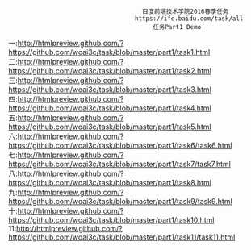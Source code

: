                                          百度前端技术学院2016春季任务
                                       https://ife.baidu.com/task/all
                                            任务Part1 Demo
一:http://htmlpreview.github.com/?https://github.com/woai3c/task/blob/master/part1/task1.html 
二:http://htmlpreview.github.com/?https://github.com/woai3c/task/blob/master/part1/task2.html
三:http://htmlpreview.github.com/?https://github.com/woai3c/task/blob/master/part1/task3.html
四:http://htmlpreview.github.com/?https://github.com/woai3c/task/blob/master/part1/task4.html
五:http://htmlpreview.github.com/?https://github.com/woai3c/task/blob/master/part1/task5.html
六:http://htmlpreview.github.com/?https://github.com/woai3c/task/blob/master/part1/task6/task6.html
七:http://htmlpreview.github.com/?https://github.com/woai3c/task/blob/master/part1/task7/task7.html
八:http://htmlpreview.github.com/?https://github.com/woai3c/task/blob/master/part1/task8.html
九:http://htmlpreview.github.com/?https://github.com/woai3c/task/blob/master/part1/task9/task9.html
十:http://htmlpreview.github.com/?https://github.com/woai3c/task/blob/master/part1/task10.html
11:http://htmlpreview.github.com/?https://github.com/woai3c/task/blob/master/part1/task11/task11.html